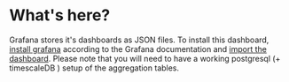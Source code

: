 # What's here?

Grafana stores it's dashboards as JSON files. 
To install this dashboard, [install grafana](http://docs.grafana.org/) according to the Grafana documentation and [import the dashboard](http://docs.grafana.org/reference/export_import/).
Please note that you will need to have a working postgresql (+ timescaleDB ) setup of the aggregation tables. 


